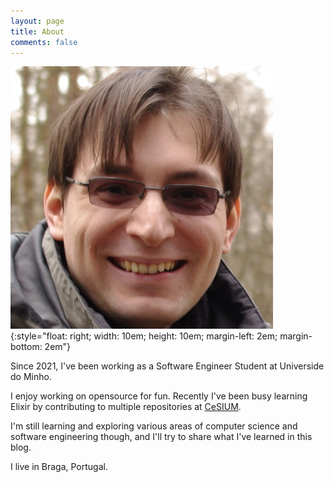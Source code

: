 ```yaml
---
layout: page
title: About
comments: false
---
```


![photo](/assets/photo.jpg){:style="float: right; width: 10em; height: 10em; margin-left: 2em; margin-bottom: 2em"}

Since 2021, I've been working as a Software Engineer Student at Universide do Minho. 

I enjoy working on opensource for fun.
Recently I've been busy learning Elixir by contributing to multiple repositories at [CeSIUM](https://github.com/cesium/).

I'm still learning and exploring various areas of computer science and software engineering though, and I'll try to share what I've learned in this blog. 

I live in Braga, Portugal. 

